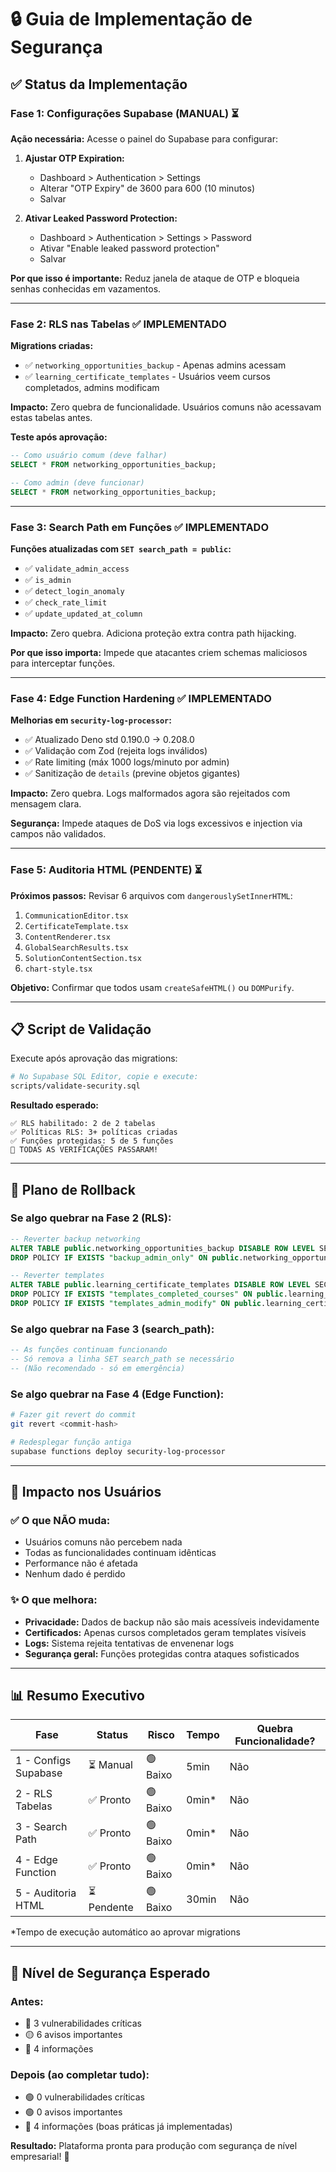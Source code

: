 # 🔒 Guia de Implementação de Segurança

## ✅ Status da Implementação

### Fase 1: Configurações Supabase (MANUAL) ⏳
**Ação necessária:** Acesse o painel do Supabase para configurar:

1. **Ajustar OTP Expiration:**
   - Dashboard > Authentication > Settings
   - Alterar "OTP Expiry" de 3600 para 600 (10 minutos)
   - Salvar

2. **Ativar Leaked Password Protection:**
   - Dashboard > Authentication > Settings > Password
   - Ativar "Enable leaked password protection"
   - Salvar

**Por que isso é importante:** Reduz janela de ataque de OTP e bloqueia senhas conhecidas em vazamentos.

---

### Fase 2: RLS nas Tabelas ✅ IMPLEMENTADO
**Migrations criadas:**
- ✅ `networking_opportunities_backup` - Apenas admins acessam
- ✅ `learning_certificate_templates` - Usuários veem cursos completados, admins modificam

**Impacto:** Zero quebra de funcionalidade. Usuários comuns não acessavam estas tabelas antes.

**Teste após aprovação:**
```sql
-- Como usuário comum (deve falhar)
SELECT * FROM networking_opportunities_backup;

-- Como admin (deve funcionar)
SELECT * FROM networking_opportunities_backup;
```

---

### Fase 3: Search Path em Funções ✅ IMPLEMENTADO
**Funções atualizadas com `SET search_path = public`:**
- ✅ `validate_admin_access`
- ✅ `is_admin`
- ✅ `detect_login_anomaly`
- ✅ `check_rate_limit`
- ✅ `update_updated_at_column`

**Impacto:** Zero quebra. Adiciona proteção extra contra path hijacking.

**Por que isso importa:** Impede que atacantes criem schemas maliciosos para interceptar funções.

---

### Fase 4: Edge Function Hardening ✅ IMPLEMENTADO
**Melhorias em `security-log-processor`:**
- ✅ Atualizado Deno std 0.190.0 → 0.208.0
- ✅ Validação com Zod (rejeita logs inválidos)
- ✅ Rate limiting (máx 1000 logs/minuto por admin)
- ✅ Sanitização de `details` (previne objetos gigantes)

**Impacto:** Zero quebra. Logs malformados agora são rejeitados com mensagem clara.

**Segurança:** Impede ataques de DoS via logs excessivos e injection via campos não validados.

---

### Fase 5: Auditoria HTML (PENDENTE) ⏳
**Próximos passos:** Revisar 6 arquivos com `dangerouslySetInnerHTML`:
1. `CommunicationEditor.tsx`
2. `CertificateTemplate.tsx`
3. `ContentRenderer.tsx`
4. `GlobalSearchResults.tsx`
5. `SolutionContentSection.tsx`
6. `chart-style.tsx`

**Objetivo:** Confirmar que todos usam `createSafeHTML()` ou `DOMPurify`.

---

## 📋 Script de Validação

Execute após aprovação das migrations:

```bash
# No Supabase SQL Editor, copie e execute:
scripts/validate-security.sql
```

**Resultado esperado:**
```
✅ RLS habilitado: 2 de 2 tabelas
✅ Políticas RLS: 3+ políticas criadas
✅ Funções protegidas: 5 de 5 funções
🎉 TODAS AS VERIFICAÇÕES PASSARAM!
```

---

## 🚨 Plano de Rollback

### Se algo quebrar na Fase 2 (RLS):
```sql
-- Reverter backup networking
ALTER TABLE public.networking_opportunities_backup DISABLE ROW LEVEL SECURITY;
DROP POLICY IF EXISTS "backup_admin_only" ON public.networking_opportunities_backup;

-- Reverter templates
ALTER TABLE public.learning_certificate_templates DISABLE ROW LEVEL SECURITY;
DROP POLICY IF EXISTS "templates_completed_courses" ON public.learning_certificate_templates;
DROP POLICY IF EXISTS "templates_admin_modify" ON public.learning_certificate_templates;
```

### Se algo quebrar na Fase 3 (search_path):
```sql
-- As funções continuam funcionando
-- Só remova a linha SET search_path se necessário
-- (Não recomendado - só em emergência)
```

### Se algo quebrar na Fase 4 (Edge Function):
```bash
# Fazer git revert do commit
git revert <commit-hash>

# Redesplegar função antiga
supabase functions deploy security-log-processor
```

---

## 🎯 Impacto nos Usuários

### ✅ O que NÃO muda:
- Usuários comuns não percebem nada
- Todas as funcionalidades continuam idênticas
- Performance não é afetada
- Nenhum dado é perdido

### ✨ O que melhora:
- **Privacidade:** Dados de backup não são mais acessíveis indevidamente
- **Certificados:** Apenas cursos completados geram templates visíveis
- **Logs:** Sistema rejeita tentativas de envenenar logs
- **Segurança geral:** Funções protegidas contra ataques sofisticados

---

## 📊 Resumo Executivo

| Fase | Status | Risco | Tempo | Quebra Funcionalidade? |
|------|--------|-------|-------|------------------------|
| 1 - Configs Supabase | ⏳ Manual | 🟢 Baixo | 5min | Não |
| 2 - RLS Tabelas | ✅ Pronto | 🟢 Baixo | 0min* | Não |
| 3 - Search Path | ✅ Pronto | 🟢 Baixo | 0min* | Não |
| 4 - Edge Function | ✅ Pronto | 🟢 Baixo | 0min* | Não |
| 5 - Auditoria HTML | ⏳ Pendente | 🟢 Baixo | 30min | Não |

*Tempo de execução automático ao aprovar migrations

---

## 🔐 Nível de Segurança Esperado

### Antes:
- 🔴 3 vulnerabilidades críticas
- 🟡 6 avisos importantes
- 🔵 4 informações

### Depois (ao completar tudo):
- 🟢 0 vulnerabilidades críticas
- 🟢 0 avisos importantes
- 🔵 4 informações (boas práticas já implementadas)

**Resultado:** Plataforma pronta para produção com segurança de nível empresarial! 🎉
